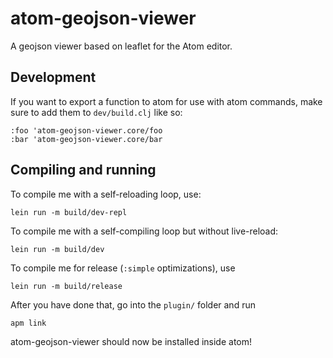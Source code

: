 # atom-geojson-viewer

A geojson viewer based on leaflet for the Atom editor.

## Development

If you want to export a function to atom for use with atom commands, make sure to add them to `dev/build.clj` like so:
```
:foo 'atom-geojson-viewer.core/foo
:bar 'atom-geojson-viewer.core/bar
```

## Compiling and running

To compile me with a self-reloading loop, use:

```
lein run -m build/dev-repl
```

To compile me with a self-compiling loop but without live-reload:
```
lein run -m build/dev
```

To compile me for release (`:simple` optimizations), use
```
lein run -m build/release
```

After you have done that, go into the `plugin/` folder and run
```
apm link
```

atom-geojson-viewer should now be installed inside atom!
